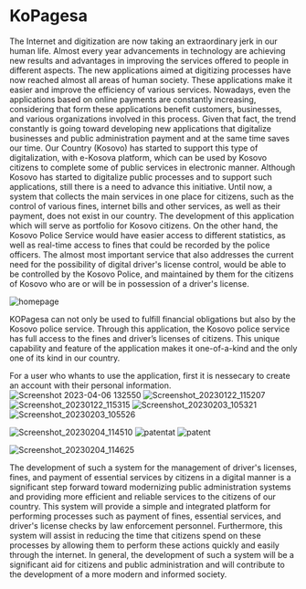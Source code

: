 # KoPagesa

The Internet and digitization are now taking an extraordinary jerk in our human life. Almost every year advancements in technology are achieving new results and advantages in improving the services offered to people in different aspects. The new applications aimed at digitizing processes have now reached almost all areas of human society. These applications make it easier and improve the efficiency of various services. Nowadays, even the applications based on online payments are constantly increasing, considering that form these applications benefit customers, businesses, and various organizations involved in this process. Given that fact, the trend constantly is going toward developing new applications that digitalize businesses and public administration payment and at the same time saves our time. Our Country (Kosovo) has started to support this type of digitalization, with e-Kosova platform, which can be used by Kosovo citizens to complete some of public services in electronic manner. Although Kosovo has started to digitalize public processes and to support such applications, still there is a need to advance this initiative. Until now, a system that collects the main services in one place for citizens, such as the control of various fines, internet bills and other services, as well as their payment, does not exist in our country. The development of this application which will serve as portfolio for Kosovo citizens. On the other hand, the Kosovo Police Service would have easier access to different statistics, as well as real-time access to fines that could be recorded by the police officers. The almost most important service that also addresses the current need for the possibility of digital driver's license control, would be able to be controlled by the Kosovo Police, and maintained by them for the citizens of Kosovo who are or will be in possession of a driver's license. 

![homepage](https://user-images.githubusercontent.com/65460301/230363568-50afd098-cbc8-4f35-9b86-5cf6bd392fa3.png)

KOPagesa can not only be used to fulfill financial obligations but also by the Kosovo police service. Through this application, the Kosovo police service has full access to the fines and driver’s licenses of citizens. This unique capability and feature of the application makes it one-of-a-kind and the only one of its kind in our country.

For a user who whants to use the application, first it is nessecary to create an account with their personal information.
![Screenshot 2023-04-06 132550](https://user-images.githubusercontent.com/65460301/230363660-a6fc5c44-8daa-44fe-958e-51fce871e3b8.png)
![Screenshot_20230122_115207](https://user-images.githubusercontent.com/65460301/230363912-385e69dc-3cce-4b0a-85a8-0d103dd0def0.png)
![Screenshot_20230122_115315](https://user-images.githubusercontent.com/65460301/230363963-69dbd988-0568-4f67-83e5-5299b3332c8a.png)
![Screenshot_20230203_105321](https://user-images.githubusercontent.com/65460301/230364019-1f4b40ae-1019-48f3-a6eb-b06c352346eb.png)
![Screenshot_20230203_105526](https://user-images.githubusercontent.com/65460301/230364051-e94f43cf-cb55-4470-b26d-601451319bce.png)

![Screenshot_20230204_114510](https://user-images.githubusercontent.com/65460301/230364180-0dd2f375-65d1-4bf3-a043-01993c0ea13d.png)
![patentat](https://user-images.githubusercontent.com/65460301/230365055-bc671ef4-241f-43e3-9ef0-9fbc147b656f.png)
![patent](https://user-images.githubusercontent.com/65460301/230365089-31657499-a117-4ecd-9e8c-da9095997cf0.png)

![Screenshot_20230204_114625](https://user-images.githubusercontent.com/65460301/230364239-490a1482-3902-4f25-a36b-4ef2309c551a.png)

The development of such a system for the management of driver's licenses, fines, and payment of essential services by citizens in a digital manner is a significant step forward toward modernizing public administration systems and providing more efficient and reliable services to the citizens of our country. This system will provide a simple and integrated platform for performing processes such as payment of fines, essential services, and driver's license checks by law enforcement personnel. Furthermore, this system will assist in reducing the time that citizens spend on these processes by allowing them to perform these actions quickly and easily through the internet. In general, the development of such a system will be a significant aid for citizens and public administration and will contribute to the development of a more modern and informed society.
